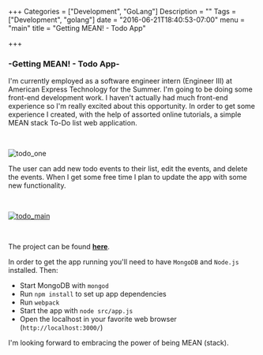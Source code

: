 +++
Categories = ["Development", "GoLang"]
Description = ""
Tags = ["Development", "golang"]
date = "2016-06-21T18:40:53-07:00"
menu = "main"
title = "Getting MEAN! - Todo App"

+++

### -Getting MEAN! - Todo App-

I'm currently employed as a software engineer intern (Engineer III) at American Express Technology for the Summer. I'm going to be doing some front-end development work. I haven't actually had much front-end experience so I'm really excited about this opportunity. 
In order to get some experience I created, with the help of assorted online tutorials, a simple MEAN stack To-Do list web application. 

<br>

![todo_one](/images/mean_todo/todo1.jpg)

The user can add new todo events to their list, edit the events, and delete the events. When I get some free time I plan to update the app with some new functionality. 

<br>

[![todo_main](/images/mean_todo/todo_main.jpg)](/images/mean_todo/todo_main.jpg)

<br>

The project can be found **[here](https://github.com/HansHovanitz/MeanStack_TODO)**.

In order to get the app running you'll need to have `MongoDB` and `Node.js` installed. 
Then:

- Start MongoDB with `mongod`
- Run `npm install` to set up app dependencies
- Run `webpack`
- Start the app with `node src/app.js`
- Open the localhost in your favorite web browser (`http://localhost:3000/`)

I'm looking forward to embracing the power of being MEAN (stack).

